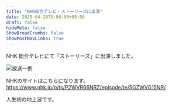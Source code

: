 ```yaml
---
title: "NHK総合テレビ・ストーリーズに出演"
date: 2020-04-20T6:00:00+09:00
draft: false
hideMeta: false
ShowBreadCrumbs: false
ShowPostNavLinks: true
---
```


NHK 総合テレビにて「ストーリーズ」に出演しました。

![放送一例](/media/nhkg.jpg)

NHKのサイトはこちらになります。
https://www.nhk.jp/p/ts/P2WVR66NRZ/episode/te/5GZWVG15NR/

人生初の地上波です。